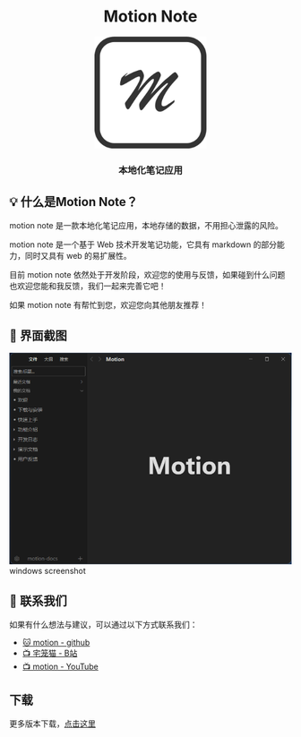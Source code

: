 <h1 align="center">Motion Note</h1>

<p align="center">
    <a href="https://motion-note.github.io/motion/">
    <img src="./public/logo.png" width="200">
    </a>
</p>

<h3 align=center>本地化笔记应用</h3>

## 💡 什么是Motion Note？

motion note 是一款本地化笔记应用，本地存储的数据，不用担心泄露的风险。

motion note 是一个基于 Web 技术开发笔记功能，它具有 markdown 的部分能力，同时又具有 web 的易扩展性。 

目前 motion note 依然处于开发阶段，欢迎您的使用与反馈，如果碰到什么问题也欢迎您能和我反馈，我们一起来完善它吧！

如果 motion note 有帮忙到您，欢迎您向其他朋友推荐！

## 💄 界面截图

![windows screenshot](./public/win.png)
windows screenshot


## 💌 联系我们

如果有什么想法与建议，可以通过以下方式联系我们：

- [🐱 motion - github](https://github.com/motion-note/motion)
- [📺 宅笼猫 - B站](https://space.bilibili.com/300245951)
- [📺 motion - YouTube](https://www.youtube.com/@motion9707)

## 下载

更多版本下载，[点击这里](https://github.com/motion-note/motion/releases)
